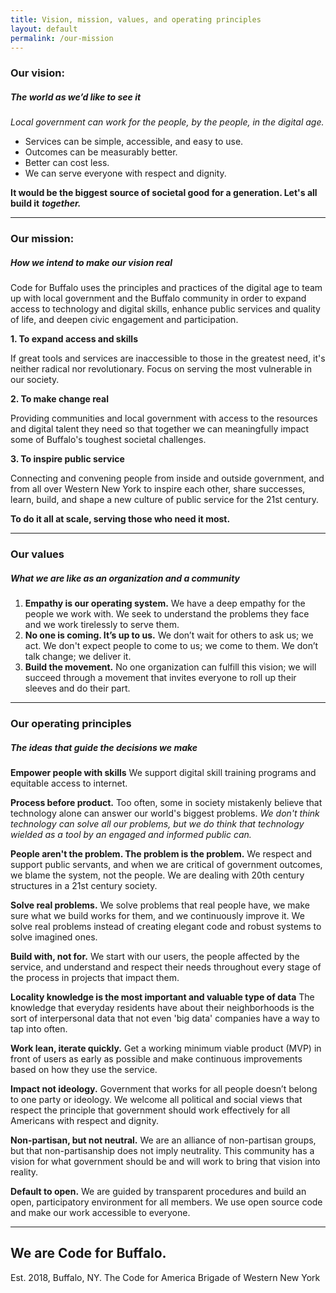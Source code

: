 ```yaml
---
title: Vision, mission, values, and operating principles
layout: default
permalink: /our-mission
---
```



### Our vision:
##### The world as we’d like to see it

*Local government can work for the people, by the people, in the digital age.*

* Services can be simple, accessible, and easy to use.
* Outcomes can be measurably better.
* Better can cost less.
* We can serve everyone with respect and dignity.

**It would be the biggest source of societal good for a generation. Let's all build it** ***together.***

---
### Our mission:
##### How we intend to make our vision real

Code for Buffalo uses the principles and practices of the digital age to team up with local government and the Buffalo community in order to expand access to technology and digital skills, enhance public services and quality of life, and deepen civic engagement and participation.

**1. To expand access and skills**

  If great tools and services are inaccessible to those in the greatest need, it's neither radical nor revolutionary. Focus on serving the most vulnerable in our society.

**2. To make change real**

  Providing communities and local government with access to the resources and digital talent they need so that together we can meaningfully impact some of Buffalo's toughest societal challenges.

**3. To inspire public service**

  Connecting and convening people from inside and outside government, and from all over Western New York to inspire each other, share successes, learn, build, and shape a new culture of public service for the 21st century.

**To do it all at scale, serving those who need it most.**

---

### Our values
##### What we are like as an organization and a community

1. **Empathy is our operating system.** We have a deep empathy for the people we work with. We seek to understand the problems they face and we work tirelessly to serve them.
2. **No one is coming. It’s up to us.** We don’t wait for others to ask us; we act. We don't expect people to come to us; we come to them. We don’t talk change; we deliver it.
3. **Build the movement.** No one organization can fulfill this vision; we will succeed through a movement that invites everyone to roll up their sleeves and do their part.

---

### Our operating principles
##### The ideas that guide the decisions we make

**Empower people with skills** We support digital skill training programs and equitable access to internet.

**Process before product.**&nbsp;Too often, some in society mistakenly believe that technology alone can answer our world's biggest problems. *We don't think technology can solve all our problems, but we do think that technology wielded as a tool by an engaged and informed public can.*

**People aren't the problem. The problem is the problem.** We respect and support public servants, and when we are critical of government outcomes, we blame the system, not the people. We are dealing with 20th century structures in a 21st century society.

**Solve real problems.** We solve problems that real people have, we make sure what we build works for them, and we continuously improve it. We solve real problems instead of creating elegant code and robust systems to solve imagined ones.

**Build with, not for.** We start with our users, the people affected by the service, and understand and respect their needs throughout every stage of the process in projects that impact them.

**Locality knowledge is the most important and valuable type of data** The knowledge that everyday residents have about their neighborhoods is the sort of interpersonal data that not even 'big data' companies have a way to tap into often.

**Work lean, iterate quickly.** Get a working minimum viable product (MVP) in front of users as early as possible and make continuous improvements based on how they use the service.

**Impact not ideology.** Government that works for all people doesn’t belong to one party or ideology. We welcome all political and social views that respect the principle that government should work effectively for all Americans with respect and dignity.

**Non-partisan, but not neutral.** We are an alliance of non-partisan groups, but that non-partisanship does not imply neutrality. This community has a vision for what government should be and will work to bring that vision into reality.

**Default to open.** We are guided by transparent procedures and build an open, participatory environment for all members. We use open source code and make our work accessible to everyone.

---

## We are Code for Buffalo.

Est. 2018, Buffalo, NY. The Code for America Brigade of Western New York
